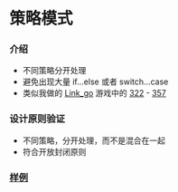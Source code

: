 # 策略模式
### 介绍
- 不同策略分开处理
- 避免出现大量 if...else 或者 switch...case 
- 类似我做的 [Link_go](https://github.com/liao123-git/Link_go 'Link_go') 游戏中的 [322](https://github.com/liao123-git/Link_go/blob/479c5c46d716580f9fb0a7be3c239523a4f28ad7/15_Module_B/js/Map.js#L322 '322') - [357](https://github.com/liao123-git/Link_go/blob/479c5c46d716580f9fb0a7be3c239523a4f28ad7/15_Module_B/js/Map.js#L357 '357')
  
### 设计原则验证
- 不同策略，分开处理，而不是混合在一起
- 符合开放封闭原则

### [样例](https://github.com/liao123-git/Design_Pattern/blob/main/%E7%AD%96%E7%95%A5%E6%A8%A1%E5%BC%8F/src/index.js "样例")